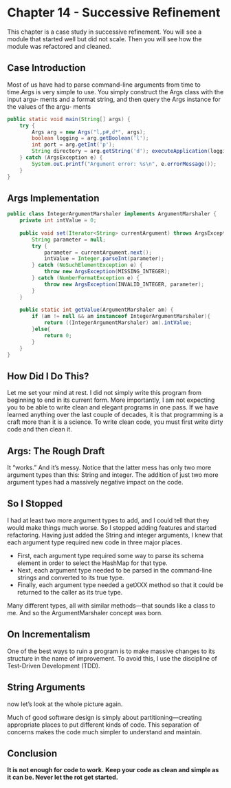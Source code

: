 # Chapter 14 - Successive Refinement

This chapter is a case study in successive refinement. You will see a module that started well but did not scale. Then you will see how the module was refactored and cleaned.


## Case Introduction

Most of us have had to parse command-line arguments from time to time.Args is very simple to use. You simply construct the Args class with the input argu- ments and a format string, and then query the Args instance for the values of the argu- ments

```java
public static void main(String[] args) { 
    try {
        Args arg = new Args("l,p#,d*", args); 
        boolean logging = arg.getBoolean('l');
        int port = arg.getInt('p');
        String directory = arg.getString('d'); executeApplication(logging, port, directory);
    } catch (ArgsException e) {
        System.out.printf("Argument error: %s\n", e.errorMessage());
    } 
}
```

## Args Implementation

```java
public class IntegerArgumentMarshaler implements ArgumentMarshaler { 
    private int intValue = 0;
    
    public void set(Iterator<String> currentArgument) throws ArgsException { 
        String parameter = null;
        try {
            parameter = currentArgument.next();
            intValue = Integer.parseInt(parameter);
        } catch (NoSuchElementException e) {
            throw new ArgsException(MISSING_INTEGER);
        } catch (NumberFormatException e) {
            throw new ArgsException(INVALID_INTEGER, parameter); 
        }
    }
    
    public static int getValue(ArgumentMarshaler am) {
        if (am != null && am instanceof IntegerArgumentMarshaler){
            return ((IntegerArgumentMarshaler) am).intValue; 
        }else{
            return 0; 
        }
    }
}
```

## How Did I Do This?
Let me set your mind at rest. I did not simply write this program from beginning to end in its current form. More importantly, I am not expecting you to be able to write clean and elegant programs in one pass. If we have learned anything over the last couple of decades, it is that programming is a craft more than it is a science. To write clean code, you must first write dirty code and then clean it.

## Args: The Rough Draft
It “works.” And it’s messy.
Notice that the latter mess has only two more argument types than this: String and integer. The addition of just two more argument types had a massively negative impact on the code. 

## So I Stopped
I had at least two more argument types to add, and I could tell that they would make things much worse. 
So I stopped adding features and started refactoring. Having just added the String and integer arguments, I knew that each argument type required new code in three major places. 

- First, each argument type required some way to parse its schema element in order to select the HashMap for that type. 
- Next, each argument type needed to be parsed in the command-line strings and converted to its true type. 
- Finally, each argument type needed a getXXX method so that it could be returned to the caller as its true type.

Many different types, all with similar methods—that sounds like a class to me. And so the ArgumentMarshaler concept was born.

## On Incrementalism
One of the best ways to ruin a program is to make massive changes to its structure in the name of improvement.
To avoid this, I use the discipline of Test-Driven Development (TDD).

## String Arguments
now let’s look at the whole picture again.

Much of good software design is simply about partitioning—creating appropriate places to put different kinds of code. This separation of concerns makes the code much simpler to understand and maintain.


## Conclusion
**It is not enough for code to work.**
**Keep your code as clean and simple as it can be. Never let the rot get started.**


